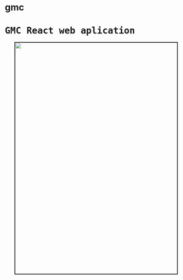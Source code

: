 # gmc

<kbd>
  <h1>GMC React web aplication</h1>
  <img src="https://user-images.githubusercontent.com/41586190/50470592-1c5d3580-09d7-11e9-823f-63757a52e3e8.gif"
       style="max-width:100% height="480" width="720" hspace="30" border="2"
  >
</kbd>
